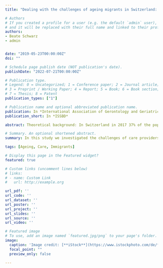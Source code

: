 ```yaml
---
title: "Dealing with the challenges of ageing migrants in Switzerland: present and future of culture-sensitive care"

# Authors
# If you created a profile for a user (e.g. the default `admin` user), write the username (folder name) here 
# and it will be replaced with their full name and linked to their profile.
authors:
- Beate Schwarz
- admin


date: "2019-05-23T00:00:00Z"
doi: ""

# Schedule page publish date (NOT publication's date).
publishDate: "2022-07-21T00:00:00Z"

# Publication type.
# Legend: 0 = Uncategorized; 1 = Conference paper; 2 = Journal article;
# 3 = Preprint / Working Paper; 4 = Report; 5 = Book; 6 = Book section;
# 7 = Thesis; 8 = Patent
publication_types: ["1"]

# Publication name and optional abbreviated publication name.
publication: In *International Association of Gerontology and Geriatrics European Region Congress*
publication_short: In *ISSBD*

abstract: Theoretical background: In Switzerland in 2017 37% of the population had a immigrant background, the percentage of persons among older people (65+) is 22% (own calculation based on data from BfS) and their number will increase. Immigrants in Switzerland show a large cultural diversity, however, most come from European countries (BfS, 2018). Switzerland is a country with a well-developed old care system. Access to home care for a variety of care levels (ranging from household help to therapeutic care) is easy and often financed by health insurance. Dependent on the canton, places in nursing home for 50 to 115 of 1000 persons 65+ are provided. However, although the health situation of older migrants is worse compared to Swiss, migrants are still underrepresented in home and inpatient care (Bolzman, 2012). Therefore, the Federal Office of Public Health had promoted a national program Migration and Health 2002-2007 which is now replaced by the national strategy Health and Equity. Aims of this strategy are to improve the access of the migrant population to social services and to facilitate intercultural competence among care personnel. Objectives. Which are the challenges old age care providers are currently faced with due to cultural diversity among old persons and what are the challenges they foresee in this respect? What are examples of best practice of culture-sensitive care? What do care providers need in the future for an optimal care supply for a culturally diverse population of old people? Methods. Semi-structured interviews with N = 10 experts in the field of home and inpatient care of elderly migrants. The experts represent different main providers of long-term elderly care such as Spitex and Swiss Red Cross. Results/Discussion. Interview data will be analyzed and discussed according to the research questions with a specific emphasize on differences between home and inpatient care. Best practice examples will be presented.

# Summary. An optional shortened abstract.
summary: In this study we investigated the challenges of care providers regarding the care for culturally diverse elder people.

tags: [Ageing, Care, Immigrants]

# Display this page in the Featured widget?
featured: true

# Custom links (uncomment lines below)
# links:
# - name: Custom Link
#   url: http://example.org

url_pdf: ''
url_code: ''
url_dataset: ''
url_poster: ''
url_project: ''
url_slides: ''
url_source: ''
url_video: ''

# Featured image
# To use, add an image named `featured.jpg/png` to your page's folder. 
image:
  caption: 'Image credit: [**iStock**](https://www.istockphoto.com/de/foto/regenbogen-flagge-sonne-wind-und-blauem-himmel-gm177351937-20205279?phrase=lgbt%20pride%20flag)'
  focal_point: ""
  preview_only: false

---
```




